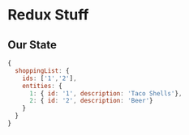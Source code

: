 # Redux Stuff

## Our State

```js
{
  shoppingList: {
    ids: ['1','2'],
    entities: {
      1: { id: '1', description: 'Taco Shells'},
      2: { id: '2', description: 'Beer'}
    }
  }
}
```
